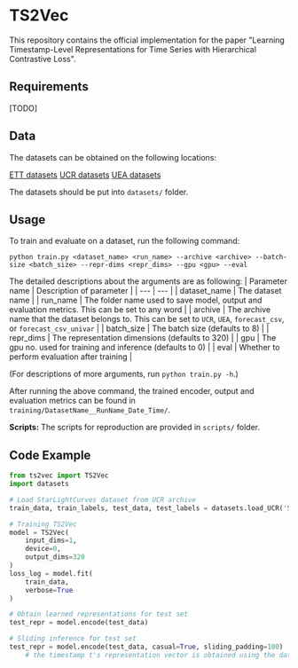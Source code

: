 # TS2Vec

This repository contains the official implementation for the paper "Learning Timestamp-Level Representations for Time Series with Hierarchical Contrastive Loss".


## Requirements

[TODO]


## Data

The datasets can be obtained on the following locations:

[ETT datasets](https://github.com/zhouhaoyi/ETDataset)
[UCR datasets](https://www.cs.ucr.edu/~eamonn/time_series_data_2018)
[UEA datasets](http://www.timeseriesclassification.com)

The datasets should be put into `datasets/` folder.


## Usage

To train and evaluate on a dataset, run the following command:

```train & evaluate
python train.py <dataset_name> <run_name> --archive <archive> --batch-size <batch_size> --repr-dims <repr_dims> --gpu <gpu> --eval
```
The detailed descriptions about the arguments are as following:
| Parameter name | Description of parameter |
| --- | --- |
| dataset_name | The dataset name |
| run_name | The folder name used to save model, output and evaluation metrics. This can be set to any word |
| archive | The archive name that the dataset belongs to. This can be set to `UCR`, `UEA`, `forecast_csv`, or `forecast_csv_univar` |
| batch_size | The batch size (defaults to 8) |
| repr_dims | The representation dimensions (defaults to 320) |
| gpu | The gpu no. used for training and inference (defaults to 0) |
| eval | Whether to perform evaluation after training |

(For descriptions of more arguments, run `python train.py -h`.)

After running the above command, the trained encoder, output and evaluation metrics can be found in `training/DatasetName__RunName_Date_Time/`. 

**Scripts:** The scripts for reproduction are provided in `scripts/` folder.


## Code Example

```python
from ts2vec import TS2Vec
import datasets

# Load StarLightCurves dataset from UCR archive
train_data, train_labels, test_data, test_labels = datasets.load_UCR('StarLightCurves')

# Training TS2Vec
model = TS2Vec(
    input_dims=1,
    device=0,
    output_dims=320
)
loss_log = model.fit(
    train_data,
    verbose=True
)

# Obtain learned representations for test set
test_repr = model.encode(test_data)

# Sliding inference for test set
test_repr = model.encode(test_data, casual=True, sliding_padding=100)
    # the timestamp t's representation vector is obtained using the data located in [t-99, t]
```
